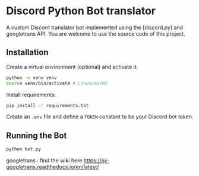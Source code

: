 # Discord Python Bot translator

A custom Discord translator bot implemented using the
[discord.py] and googletrans API.
You are welcome to use the source code of this project.

## Installation
Create a virtual environment (optional) and activate it:
```bash
python -m venv venv
source venv/bin/activate # Linux/macOS
```

Install requirements:
```bash
pip install -r requirements.txt
```

Create an ``.env`` file and define a ``TOKEN`` constant to be your Discord bot token.

## Running the Bot
```bash
python bot.py
```
googletrans : find the wiki here
https://py-googletrans.readthedocs.io/en/latest/

